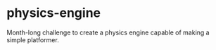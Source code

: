 # physics-engine
Month-long challenge to create a physics engine capable of making a simple platformer.
